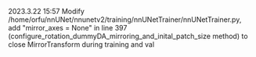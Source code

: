 2023.3.22 15:57
Modify /home/orfu/nnUNet/nnunetv2/training/nnUNetTrainer/nnUNetTrainer.py,  add "mirror_axes = None" in line 397 (configure_rotation_dummyDA_mirroring_and_inital_patch_size method) to close MirrorTransform during training and val
